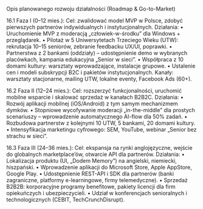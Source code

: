 Opis planowanego rozwoju działalności (Roadmap & Go-to-Market)

16.1 Faza I (0–12 mies.):
Cel: zwalidować model MVP w Polsce, zdobyć pierwszych partnerów indywidualnych i instytucjonalnych.
Działania:
• Uruchomienie MVP z moderacją „człowiek-w-środku” dla Windows + przeglądarek.
• Pilotaż w 5 Uniwersytetach Trzeciego Wieku (UTW): rekrutacja 10–15 seniorów, zebranie feedbacku UX/UI, poprawki.
• Partnerstwa z 2 bankami (oddziały) – udostępnienie demo w wybranych placówkach, kampania edukacyjna „Senior w sieci”.
• Współpraca z 10 domami kultury: warsztaty wprowadzające, instalacje grupowe.
• Ustalenie cen i modeli subskrypcji B2C i pakietów instytucjonalnych.
Kanały: warsztaty stacjonarne, mailing UTW, lokalne eventy, Facebook Ads (60+).

16.2 Faza II (12–24 mies.):
Cel: rozszerzyć funkcjonalności, uruchomić mobilne wsparcie i skalować sprzedaż w kanałach B2B2C.
Działania:
• Rozwój aplikacji mobilnej (iOS/Android) z tym samym mechanizmem dymków.
• Stopniowe wycofywanie moderacji „in-the-middle” dla prostych scenariuszy – wprowadzenie automatycznego AI-flow dla 50% zadań.
• Rozbudowa partnerstw z kolejnymi 10 UTW, 5 bankami, 20 domami kultury.
• Intensyfikacja marketingu cyfrowego: SEM, YouTube, webinar „Senior bez strachu w sieci”.

16.3 Faza III (24–36 mies.):
Cel: ekspansja na rynki anglojęzyczne, wejście do globalnych marketplace’ów, otwarcie API dla partnerów.
Działania:
• Lokalizacja produktu (UI, „Dodem Memory”) na angielski, niemiecki, hiszpański.
• Wprowadzenie aplikacji do Microsoft Store, Apple AppStore, Google Play.
• Udostępnienie REST-API i SDK dla partnerów (banki zagraniczne, platformy e-learningowe, firmy telemedyczne).
• Sprzedaż B2B2B: korporacyjne programy benefitowe, pakiety licencji dla firm opiekuńczych i ubezpieczycieli.
• Udział w konferencjach senioralnych i technologicznych (CEBIT, TechCrunchDisrupt).
